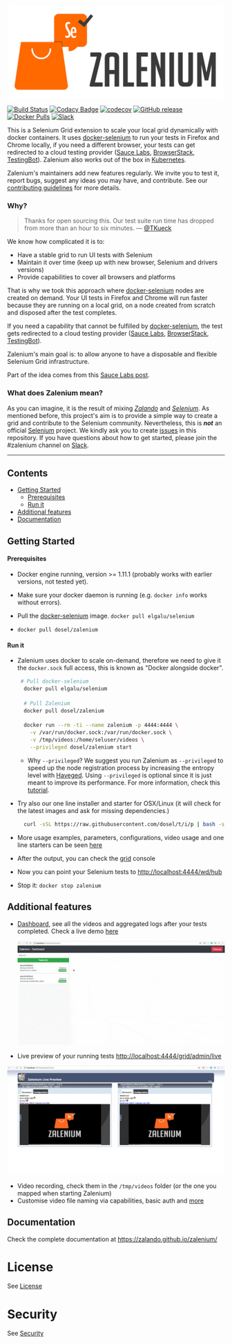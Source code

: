 <p align="center">
  <img id="header" height="214" width="500" src="./docs/img/logo_zalenium_wide.png" />

</p>

[![Build Status](https://travis-ci.org/zalando/zalenium.svg?branch=master)](https://travis-ci.org/zalando/zalenium)
[![Codacy Badge](https://api.codacy.com/project/badge/Grade/c719a14f5537488b8fb95d70e27acd5f)](https://www.codacy.com/app/diemol_zalenium/zalenium?utm_source=github.com&amp;utm_medium=referral&amp;utm_content=zalando/zalenium&amp;utm_campaign=Badge_Grade)
[![codecov](https://codecov.io/gh/zalando/zalenium/branch/master/graph/badge.svg)](https://codecov.io/gh/zalando/zalenium)
[![GitHub release](https://img.shields.io/github/release/zalando/zalenium.svg)]()
[![Docker Pulls](https://img.shields.io/docker/pulls/dosel/zalenium.svg)](https://hub.docker.com/r/dosel/zalenium/tags/)
[![Slack](https://img.shields.io/badge/chat-on%20slack-red.svg?logo=slack)](https://seleniumhq.herokuapp.com)





This is a Selenium Grid extension to scale your local grid dynamically with docker containers. It uses
[docker-selenium](https://github.com/elgalu/docker-selenium) to run your tests in Firefox and Chrome locally, if you
need a different browser, your tests can get redirected to a cloud testing provider ([Sauce Labs](https://saucelabs.com/), 
[BrowserStack](https://www.browserstack.com/), [TestingBot](https://testingbot.com/)). Zalenium also works out of the box
in [Kubernetes](https://zalando.github.io/zalenium/#kubernetes).

Zalenium's maintainers add new features regularly. We invite you to test it, report bugs, suggest any ideas you may
have, and contribute. See our [contributing guidelines](https://zalando.github.io/zalenium/#contributing) for more details.

### Why?

> Thanks for open sourcing this. Our test suite run time has dropped from more than an hour to six minutes. — [@TKueck](https://twitter.com/Tkueck/status/887425829273088000)

We know how complicated it is to:
* Have a stable grid to run UI tests with Selenium
* Maintain it over time (keep up with new browser, Selenium and drivers versions)
* Provide capabilities to cover all browsers and platforms

That is why we took this approach where [docker-selenium](https://github.com/elgalu/docker-selenium) nodes are
created on demand. Your UI tests in Firefox and Chrome will run faster because they are running on a local grid,
on a node created from scratch and disposed after the test completes.

If you need a capability that cannot be fulfilled by [docker-selenium](https://github.com/elgalu/docker-selenium),
the test gets redirected to a cloud testing provider ([Sauce Labs](https://saucelabs.com/),
[BrowserStack](https://www.browserstack.com/), [TestingBot](https://testingbot.com/)).

Zalenium's main goal is: to allow anyone to have a disposable and flexible Selenium Grid infrastructure.

Part of the idea comes from this [Sauce Labs post](https://saucelabs.com/blog/introducing-the-sauce-plugin-for-selenium-grid).

### What does **Zalenium** mean?
As you can imagine, it is the result of mixing _[Zalando](https://tech.zalando.com)_ and _[Selenium](http://www.seleniumhq.org/)_.
As mentioned before, this project's aim is to provide a simple way to create a grid and contribute to the Selenium community.
Nevertheless, this is _**not**_ an official [Selenium](http://www.seleniumhq.org/) project. We kindly ask you to create
[issues](https://github.com/zalando/zalenium/issues/new) in this repository. If you have questions about how to get
started, please join the #zalenium channel on [Slack](https://seleniumhq.herokuapp.com). 

***

## Contents

* [Getting Started](#getting-started)
  * [Prerequisites](#prerequisites)
  * [Run it](#run-it)
* [Additional features](#additional-features)
* [Documentation](#documentation)

## Getting Started

#### Prerequisites
* Docker engine running, version >= 1.11.1 (probably works with earlier versions, not tested yet).
* Make sure your docker daemon is running (e.g. `docker info` works without errors).

* Pull the [docker-selenium](https://github.com/elgalu/docker-selenium) image. `docker pull elgalu/selenium`

* `docker pull dosel/zalenium`

#### Run it
* Zalenium uses docker to scale on-demand, therefore we need to give it the `docker.sock` full access, this is known as
"Docker alongside docker".

  ```sh
   # Pull docker-selenium
    docker pull elgalu/selenium

    # Pull Zalenium
    docker pull dosel/zalenium
          
    docker run --rm -ti --name zalenium -p 4444:4444 \
      -v /var/run/docker.sock:/var/run/docker.sock \
      -v /tmp/videos:/home/seluser/videos \
      --privileged dosel/zalenium start
  ```

  * Why `--privileged`? We suggest you run Zalenium as `--privileged` to speed up the node registration process by
      increasing the entropy level with [Haveged](http://www.issihosts.com/haveged/). Using `--privileged` is optional
      since it is just meant to improve its performance. For more information, check this
      [tutorial](https://www.digitalocean.com/community/tutorials/how-to-setup-additional-entropy-for-cloud-servers-using-haveged).

* Try also our one line installer and starter for OSX/Linux (it will check for the latest images and ask for missing dependencies.)

  ```sh
    curl -sSL https://raw.githubusercontent.com/dosel/t/i/p | bash -s start
  ```

* More usage examples, parameters, configurations, video usage and one line starters can be seen [here](https://zalando.github.io/zalenium/#usage)
* After the output, you can check the [grid](http://localhost:4444/grid/console) console
* Now you can point your Selenium tests to [http://localhost:4444/wd/hub](http://localhost:4444/wd/hub)
* Stop it: `docker stop zalenium`

## Additional features
* [Dashboard](http://localhost:4444/dashboard), see all the videos and aggregated logs after your tests completed. 
Check a live demo [here](http://zalenium.bitballoon.com/dashboard)
  <p align="center">
    <img id="dashboard" width="600" src="docs/img/dashboard.gif" />
  </p>
* Live preview of your running tests [http://localhost:4444/grid/admin/live](http://localhost:4444/grid/admin/live)
<p align="center">
  <img id="live-preview" width="600" src="docs/img/live_preview.gif" />
</p>

* Video recording, check them in the `/tmp/videos` folder (or the one you mapped when starting Zalenium)
* Customise video file naming via capabilities, basic auth and [more](https://zalando.github.io/zalenium/#usage)

## Documentation

Check the complete documentation at https://zalando.github.io/zalenium/

License
===================

See [License](LICENSE.md)


Security
===================

See [Security](SECURITY.md)

